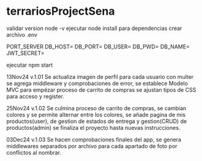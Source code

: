 # terrariosProjectSena

validar version node -v
ejecutar node install para dependencias 
crear archivo .env


PORT_SERVER
DB_HOST=
DB_PORT=
DB_USER=
DB_PWD=
DB_NAME=
JWT_SECRET=

ejecutar npm start

13Nov24 v.1.01
Se actualiza imagen de perfil para cada usuario con multer se agrega middleware y comprobaciones de error, se establece Modelo MVC para empézar proceso de carrito de compras se ajustan tipos de CSS para acceso y register.


25Nov24 v.1.02
Se culmina proceso de carrito de compras, se cambian colores y se permite alternar entre los colores, se añade pagina de mis productos(user), de gestion de estados de entrega  y gestion(CRUD) de productos(admin) se finaliza el proyecto hasta nuevas instrucciones. 

03Dec24 v.1.03
Se hacen comprobaciones finales del app, se genera middlewares separados por archivo para cada apartado de foto por conflictos al nombrar.
